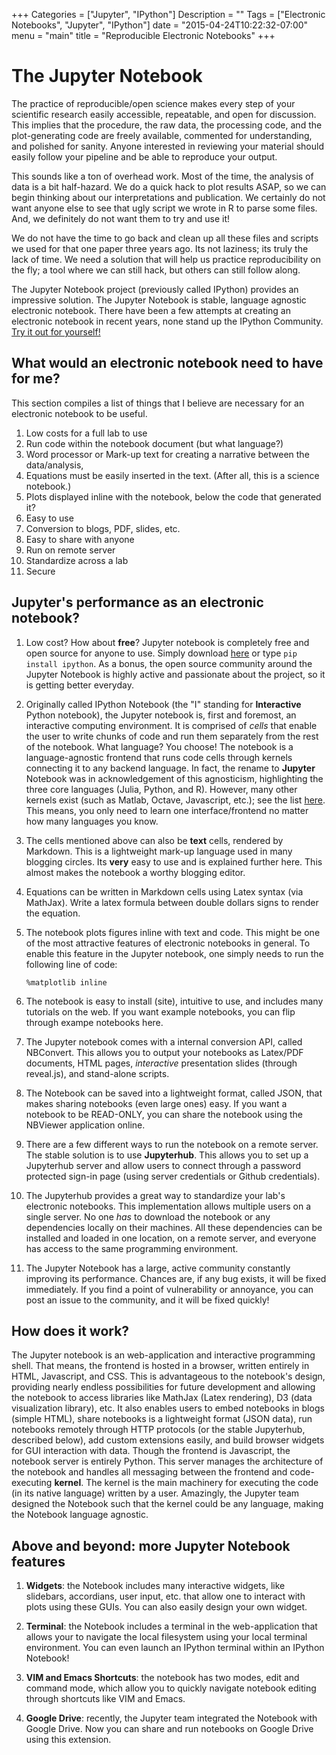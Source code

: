 +++
Categories = ["Jupyter", "IPython"]
Description = ""
Tags = ["Electronic Notebooks", "Jupyter", "IPython"]
date = "2015-04-24T10:22:32-07:00"
menu = "main"
title = "Reproducible Electronic Notebooks"
+++

# The Jupyter Notebook

The practice of reproducible/open science makes every step of your scientific research easily accessible, repeatable, and open for discussion. This implies that the procedure, the raw data, the processing code, and the plot-generating code are freely available, commented for understanding, and polished for sanity. Anyone interested in reviewing your material should easily follow your pipeline and be able to reproduce your output.

This sounds like a ton of overhead work. Most of the time, the analysis of data is a bit half-hazard. We do a quick hack to plot results ASAP, so we can begin thinking about our interpretations and publication. We certainly do not want anyone else to see that ugly script we wrote in R to parse some files. And, we definitely do not want them to try and use it! 

We do not have the time to go back and clean up all these files and scripts we used for that one paper three years ago. Its not laziness; its truly the lack of time. We need a solution that will help us practice reproducibility on the fly; a tool where we can still hack, but others can still follow along.

The Jupyter Notebook project (previously called IPython) provides an impressive solution. The Jupyter Notebook is stable, language agnostic electronic notebook. There have been a few attempts at creating an electronic notebook in recent years, none stand up the IPython Community. [Try it out for yourself!](https://try.jupyter.org)

## What would an electronic notebook need to have for me?

This section compiles a list of things that I believe are necessary for an electronic notebook to be useful. 

1. Low costs for a full lab to use
2. Run code within the notebook document (but what language?)
3. Word processor or Mark-up text for creating a narrative between the data/analysis,
4. Equations must be easily inserted in the text. (After all, this is a science notebook.)
5. Plots displayed inline with the notebook, below the code that generated it?
6. Easy to use
7. Conversion to blogs, PDF, slides, etc.
8. Easy to share with anyone
9. Run on remote server
10. Standardize across a lab
11. Secure 

## Jupyter's performance as an electronic notebook?

1. Low cost? How about **free**? Jupyter notebook is completely free and open source for anyone to use. Simply download [here](https://github.com/ipython/ipython/tree/3.x) or type `pip install ipython`. As a bonus, the open source community around the Jupyter Notebook is highly active and passionate about the project, so it is getting better everyday. 

2. Originally called IPython Notebook (the "I" standing for **Interactive** Python notebook), the Jupyter notebook is, first and foremost, an interactive computing environment. It is comprised of *cells* that enable the user to write chunks of code and run them separately from the rest of the notebook. What language? You choose! The notebook is a language-agnostic frontend that runs code cells through kernels connecting it to any backend language. In fact, the rename to **Jupyter** Notebook was in acknowledgement of this agnosticism, highlighting the three core languages (Julia, Python, and R). However, many other kernels exist (such as Matlab, Octave, Javascript, etc.); see the list [here](https://github.com/ipython/ipython/wiki/IPython-kernels-for-other-languages). This means, you only need to learn one interface/frontend no matter how many languages you know. 

3. The cells mentioned above can also be **text** cells, rendered by Markdown. This is a lightweight mark-up language used in many blogging circles. Its **very** easy to use and is explained further here. This almost makes the notebook a worthy blogging editor. 

4. Equations can be written in Markdown cells using Latex syntax (via MathJax). Write a latex formula between double dollars signs to render the equation.

5. The notebook plots figures inline with text and code. This might be one of the most attractive features of electronic notebooks in general. To enable this feature in the Jupyter notebook, one simply needs to run the following line of code: 

    ```%matplotlib inline```

6. The notebook is easy to install (site), intuitive to use, and includes many tutorials on the web. If you want example notebooks, you can flip through exampe notebooks here.

7. The Jupyter notebook comes with a internal conversion API, called NBConvert. This allows you to output your notebooks as Latex/PDF documents, HTML pages, *interactive* presentation slides (through reveal.js), and stand-alone scripts.  

8. The Notebook can be saved into a lightweight format, called JSON, that makes sharing notebooks (even large ones) easy. If you want a notebook to be READ-ONLY, you can share the notebook using the NBViewer application online.

9. There are a few different ways to run the notebook on a remote server. The stable solution is to use **Jupyterhub**. This allows you to set up a Jupyterhub server and allow users to connect through a password protected sign-in page (using server credentials or Github credentials). 

10. The Jupyterhub provides a great way to standardize your lab's electronic notebooks. This implementation allows multiple users on a single server. No one *has* to download the notebook or any dependencies locally on their machines. All these dependencies can be installed and loaded in one location, on a remote server, and everyone has access to the same programming environment.

11. The Jupyter Notebook has a large, active community constantly improving its performance. Chances are, if any bug exists, it will be fixed immediately. If you find a point of vulnerability or annoyance, you can post an issue to the community, and it will be fixed quickly!

## How does it work?

The Jupyter notebook is an web-application and interactive programming shell. That means, the frontend is hosted in a browser, written entirely in HTML, Javascript, and CSS. This is advantageous to the notebook's design, providing nearly endless possibilities for future development and allowing the notebook to access libraries like MathJax (Latex rendering), D3 (data visualization library), etc. It also enables users to embed notebooks in blogs (simple HTML), share notebooks is a lightweight format (JSON data), run notebooks remotely through HTTP protocols (or the stable Jupyterhub, described below), add custom extensions easily, and build browser widgets for GUI interaction with data. Though the frontend is Javascript, the notebook server is entirely Python. This server manages the architecture of the notebook and handles all messaging between the frontend and code-executing **kernel**. The kernel is the main machinery for executing the code (in its native language) written by a user. Amazingly, the Jupyter team designed the Notebook such that the kernel could be any language, making the Notebook language agnostic. 

## Above and beyond: more Jupyter Notebook features

1. **Widgets**: the Notebook includes many interactive widgets, like slidebars, accordians, user input, etc. that allow one to interact with plots using these GUIs. You can also easily design your own widget. 

2. **Terminal**: the Notebook includes a terminal in the web-application that allows your to navigate the local filesystem using your local terminal environment. You can even launch an IPython terminal within an IPython Notebook!

3. **VIM and Emacs Shortcuts**: the notebook has two modes, edit and command mode, which allow you to quickly navigate notebook editing through shortcuts like VIM and Emacs.

4. **Google Drive**: recently, the Jupyter team integrated the Notebook with Google Drive. Now you can share and run notebooks on Google Drive using this extension. 

